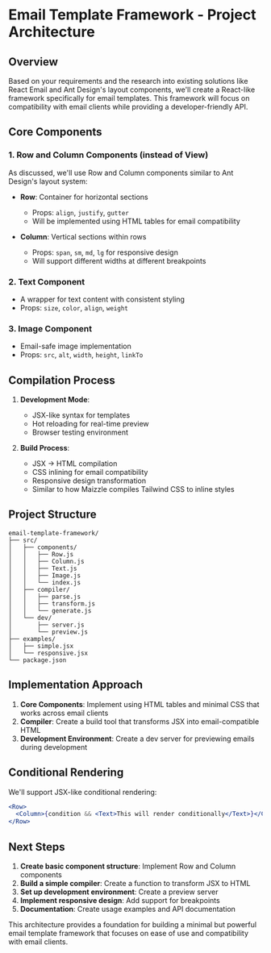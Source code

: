 # Email Template Framework - Project Architecture

## Overview

Based on your requirements and the research into existing solutions like React Email and Ant Design's layout components, we'll create a React-like framework specifically for email templates. This framework will focus on compatibility with email clients while providing a developer-friendly API.

## Core Components

### 1. Row and Column Components (instead of View)

As discussed, we'll use Row and Column components similar to Ant Design's layout system:

- **Row**: Container for horizontal sections

  - Props: `align`, `justify`, `gutter`
  - Will be implemented using HTML tables for email compatibility

- **Column**: Vertical sections within rows
  - Props: `span`, `sm`, `md`, `lg` for responsive design
  - Will support different widths at different breakpoints

### 2. Text Component

- A wrapper for text content with consistent styling
- Props: `size`, `color`, `align`, `weight`

### 3. Image Component

- Email-safe image implementation
- Props: `src`, `alt`, `width`, `height`, `linkTo`

## Compilation Process

1. **Development Mode**:

   - JSX-like syntax for templates
   - Hot reloading for real-time preview
   - Browser testing environment

2. **Build Process**:
   - JSX → HTML compilation
   - CSS inlining for email compatibility
   - Responsive design transformation
   - Similar to how Maizzle compiles Tailwind CSS to inline styles

## Project Structure

```
email-template-framework/
├── src/
│   ├── components/
│   │   ├── Row.js
│   │   ├── Column.js
│   │   ├── Text.js
│   │   ├── Image.js
│   │   └── index.js
│   ├── compiler/
│   │   ├── parse.js
│   │   ├── transform.js
│   │   └── generate.js
│   └── dev/
│       ├── server.js
│       └── preview.js
├── examples/
│   ├── simple.jsx
│   └── responsive.jsx
└── package.json
```

## Implementation Approach

1. **Core Components**: Implement using HTML tables and minimal CSS that works across email clients
2. **Compiler**: Create a build tool that transforms JSX into email-compatible HTML
3. **Development Environment**: Create a dev server for previewing emails during development

## Conditional Rendering

We'll support JSX-like conditional rendering:

```jsx
<Row>
  <Column>{condition && <Text>This will render conditionally</Text>}</Column>
</Row>
```

## Next Steps

1. **Create basic component structure**: Implement Row and Column components
2. **Build a simple compiler**: Create a function to transform JSX to HTML
3. **Set up development environment**: Create a preview server
4. **Implement responsive design**: Add support for breakpoints
5. **Documentation**: Create usage examples and API documentation

This architecture provides a foundation for building a minimal but powerful email template framework that focuses on ease of use and compatibility with email clients.

